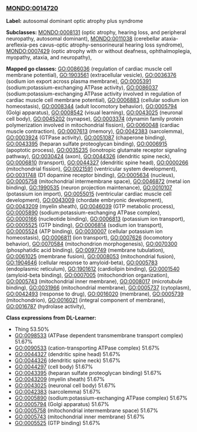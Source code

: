 
### [MONDO:0014720](http://purl.obolibrary.org/obo/MONDO_0014720)
**Label:** autosomal dominant optic atrophy plus syndrome

**Subclasses:** [MONDO:0008131](http://purl.obolibrary.org/obo/MONDO_0008131) (optic atrophy, hearing loss, and peripheral neuropathy, autosomal dominant), [MONDO:0011038](http://purl.obolibrary.org/obo/MONDO_0011038) (cerebellar ataxia-areflexia-pes cavus-optic atrophy-sensorineural hearing loss syndrome), [MONDO:0007429](http://purl.obolibrary.org/obo/MONDO_0007429) (optic atrophy with or without deafness, ophthalmoplegia, myopathy, ataxia, and neuropathy), 

**Mapped go classes:** [GO:0086036](http://purl.obolibrary.org/obo/GO_0086036) (regulation of cardiac muscle cell membrane potential), [GO:1903561](http://purl.obolibrary.org/obo/GO_1903561) (extracellular vesicle), [GO:0036376](http://purl.obolibrary.org/obo/GO_0036376) (sodium ion export across plasma membrane), [GO:0005391](http://purl.obolibrary.org/obo/GO_0005391) (sodium:potassium-exchanging ATPase activity), [GO:0086037](http://purl.obolibrary.org/obo/GO_0086037) (sodium:potassium-exchanging ATPase activity involved in regulation of cardiac muscle cell membrane potential), [GO:0006883](http://purl.obolibrary.org/obo/GO_0006883) (cellular sodium ion homeostasis), [GO:0008344](http://purl.obolibrary.org/obo/GO_0008344) (adult locomotory behavior), [GO:0005794](http://purl.obolibrary.org/obo/GO_0005794) (Golgi apparatus), [GO:0008542](http://purl.obolibrary.org/obo/GO_0008542) (visual learning), [GO:0043025](http://purl.obolibrary.org/obo/GO_0043025) (neuronal cell body), [GO:0045202](http://purl.obolibrary.org/obo/GO_0045202) (synapse), [GO:0003374](http://purl.obolibrary.org/obo/GO_0003374) (dynamin family protein polymerization involved in mitochondrial fission), [GO:0060048](http://purl.obolibrary.org/obo/GO_0060048) (cardiac muscle contraction), [GO:0007613](http://purl.obolibrary.org/obo/GO_0007613) (memory), [GO:0042383](http://purl.obolibrary.org/obo/GO_0042383) (sarcolemma), [GO:0003924](http://purl.obolibrary.org/obo/GO_0003924) (GTPase activity), [GO:0051087](http://purl.obolibrary.org/obo/GO_0051087) (chaperone binding), [GO:0043395](http://purl.obolibrary.org/obo/GO_0043395) (heparan sulfate proteoglycan binding), [GO:0006915](http://purl.obolibrary.org/obo/GO_0006915) (apoptotic process), [GO:0035235](http://purl.obolibrary.org/obo/GO_0035235) (ionotropic glutamate receptor signaling pathway), [GO:0030424](http://purl.obolibrary.org/obo/GO_0030424) (axon), [GO:0044326](http://purl.obolibrary.org/obo/GO_0044326) (dendritic spine neck), [GO:0006810](http://purl.obolibrary.org/obo/GO_0006810) (transport), [GO:0044327](http://purl.obolibrary.org/obo/GO_0044327) (dendritic spine head), [GO:0000266](http://purl.obolibrary.org/obo/GO_0000266) (mitochondrial fission), [GO:0021591](http://purl.obolibrary.org/obo/GO_0021591) (ventricular system development), [GO:0031748](http://purl.obolibrary.org/obo/GO_0031748) (D1 dopamine receptor binding), [GO:0005634](http://purl.obolibrary.org/obo/GO_0005634) (nucleus), [GO:0005758](http://purl.obolibrary.org/obo/GO_0005758) (mitochondrial intermembrane space), [GO:0046872](http://purl.obolibrary.org/obo/GO_0046872) (metal ion binding), [GO:1990535](http://purl.obolibrary.org/obo/GO_1990535) (neuron projection maintenance), [GO:0010107](http://purl.obolibrary.org/obo/GO_0010107) (potassium ion import), [GO:0055015](http://purl.obolibrary.org/obo/GO_0055015) (ventricular cardiac muscle cell development), [GO:0043009](http://purl.obolibrary.org/obo/GO_0043009) (chordate embryonic development), [GO:0043209](http://purl.obolibrary.org/obo/GO_0043209) (myelin sheath), [GO:0046039](http://purl.obolibrary.org/obo/GO_0046039) (GTP metabolic process), [GO:0005890](http://purl.obolibrary.org/obo/GO_0005890) (sodium:potassium-exchanging ATPase complex), [GO:0000166](http://purl.obolibrary.org/obo/GO_0000166) (nucleotide binding), [GO:0006813](http://purl.obolibrary.org/obo/GO_0006813) (potassium ion transport), [GO:0005525](http://purl.obolibrary.org/obo/GO_0005525) (GTP binding), [GO:0006814](http://purl.obolibrary.org/obo/GO_0006814) (sodium ion transport), [GO:0005524](http://purl.obolibrary.org/obo/GO_0005524) (ATP binding), [GO:0030007](http://purl.obolibrary.org/obo/GO_0030007) (cellular potassium ion homeostasis), [GO:0006811](http://purl.obolibrary.org/obo/GO_0006811) (ion transport), [GO:0007626](http://purl.obolibrary.org/obo/GO_0007626) (locomotory behavior), [GO:0070584](http://purl.obolibrary.org/obo/GO_0070584) (mitochondrion morphogenesis), [GO:0070300](http://purl.obolibrary.org/obo/GO_0070300) (phosphatidic acid binding), [GO:0097749](http://purl.obolibrary.org/obo/GO_0097749) (membrane tubulation), [GO:0061025](http://purl.obolibrary.org/obo/GO_0061025) (membrane fusion), [GO:0008053](http://purl.obolibrary.org/obo/GO_0008053) (mitochondrial fusion), [GO:1904646](http://purl.obolibrary.org/obo/GO_1904646) (cellular response to amyloid-beta), [GO:0005783](http://purl.obolibrary.org/obo/GO_0005783) (endoplasmic reticulum), [GO:1901612](http://purl.obolibrary.org/obo/GO_1901612) (cardiolipin binding), [GO:0001540](http://purl.obolibrary.org/obo/GO_0001540) (amyloid-beta binding), [GO:0007005](http://purl.obolibrary.org/obo/GO_0007005) (mitochondrion organization), [GO:0005743](http://purl.obolibrary.org/obo/GO_0005743) (mitochondrial inner membrane), [GO:0008017](http://purl.obolibrary.org/obo/GO_0008017) (microtubule binding), [GO:0031966](http://purl.obolibrary.org/obo/GO_0031966) (mitochondrial membrane), [GO:0005737](http://purl.obolibrary.org/obo/GO_0005737) (cytoplasm), [GO:0042493](http://purl.obolibrary.org/obo/GO_0042493) (response to drug), [GO:0016020](http://purl.obolibrary.org/obo/GO_0016020) (membrane), [GO:0005739](http://purl.obolibrary.org/obo/GO_0005739) (mitochondrion), [GO:0016021](http://purl.obolibrary.org/obo/GO_0016021) (integral component of membrane), [GO:0016787](http://purl.obolibrary.org/obo/GO_0016787) (hydrolase activity), 

**Class expressions from DL-Learner:**

- Thing 53.50%
- [GO:0098533](http://purl.obolibrary.org/obo/GO_0098533) (ATPase dependent transmembrane transport complex) 51.67%
- [GO:0090533](http://purl.obolibrary.org/obo/GO_0090533) (cation-transporting ATPase complex) 51.67%
- [GO:0044327](http://purl.obolibrary.org/obo/GO_0044327) (dendritic spine head) 51.67%
- [GO:0044326](http://purl.obolibrary.org/obo/GO_0044326) (dendritic spine neck) 51.67%
- [GO:0044297](http://purl.obolibrary.org/obo/GO_0044297) (cell body) 51.67%
- [GO:0043395](http://purl.obolibrary.org/obo/GO_0043395) (heparan sulfate proteoglycan binding) 51.67%
- [GO:0043209](http://purl.obolibrary.org/obo/GO_0043209) (myelin sheath) 51.67%
- [GO:0043025](http://purl.obolibrary.org/obo/GO_0043025) (neuronal cell body) 51.67%
- [GO:0042383](http://purl.obolibrary.org/obo/GO_0042383) (sarcolemma) 51.67%
- [GO:0005890](http://purl.obolibrary.org/obo/GO_0005890) (sodium:potassium-exchanging ATPase complex) 51.67%
- [GO:0005794](http://purl.obolibrary.org/obo/GO_0005794) (Golgi apparatus) 51.67%
- [GO:0005758](http://purl.obolibrary.org/obo/GO_0005758) (mitochondrial intermembrane space) 51.67%
- [GO:0005743](http://purl.obolibrary.org/obo/GO_0005743) (mitochondrial inner membrane) 51.67%
- [GO:0005525](http://purl.obolibrary.org/obo/GO_0005525) (GTP binding) 51.67%


